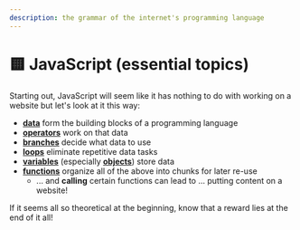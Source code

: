 ```yaml
---
description: the grammar of the internet's programming language
---
```


# 🟨 JavaScript (essential topics)

Starting out, JavaScript will seem like it has nothing to do with working on a website but let's look at it this way:

* [**data**](javascript-data-primitives.md) form the building blocks of a programming language
* [**operators**](javascript-operators.md) work on that data
* [**branches**](javascript-branches.md) decide what data to use
* [**loops**](javascript-loops.md) eliminate repetitive data tasks
* [**variables**](javascript-variables.md) (especially [**objects**](javascript-objects.md)) store data
* [**functions**](javascript-functions.md) organize all of the above into chunks for later re-use
  * ... and **calling** certain functions can lead to ... putting content on a website!

If it seems all so theoretical at the beginning, know that a reward lies at the end of it all!
